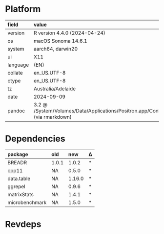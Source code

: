 # Platform

|field    |value                                                                                                                 |
|:--------|:---------------------------------------------------------------------------------------------------------------------|
|version  |R version 4.4.0 (2024-04-24)                                                                                          |
|os       |macOS Sonoma 14.6.1                                                                                                   |
|system   |aarch64, darwin20                                                                                                     |
|ui       |X11                                                                                                                   |
|language |(EN)                                                                                                                  |
|collate  |en_US.UTF-8                                                                                                           |
|ctype    |en_US.UTF-8                                                                                                           |
|tz       |Australia/Adelaide                                                                                                    |
|date     |2024-09-09                                                                                                            |
|pandoc   |3.2 @ /System/Volumes/Data/Applications/Positron.app/Contents/Resources/app/quarto/bin/tools/aarch64/ (via rmarkdown) |

# Dependencies

|package        |old   |new    |Δ  |
|:--------------|:-----|:------|:--|
|BREADR         |1.0.1 |1.0.2  |*  |
|cpp11          |NA    |0.5.0  |*  |
|data.table     |NA    |1.16.0 |*  |
|ggrepel        |NA    |0.9.6  |*  |
|matrixStats    |NA    |1.4.1  |*  |
|microbenchmark |NA    |1.5.0  |*  |

# Revdeps

